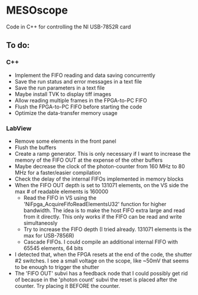 # MESOscope
Code in C++ for controlling the NI USB-7852R card

## To do:
### C++
- Implement the FIFO reading and data saving concurrently
- Save the run status and error messages in a text file
- Save the run parameters in a text file
- Maybe install TVK to display tiff images
- Allow reading multiple frames in the FPGA-to-PC FIFO
- Flush the FPGA-to-PC FIFO before starting the code
- Optimize the data-transfer memory usage


### LabView
- Remove some elements in the front panel
- Flush the buffers
- Create a ramp generator. This is only necessary if I want to increase the memory of the FIFO OUT at the expense of the other buffers
- Maybe decrease the clock of the photon-counter from 160 MHz to 80 MHz for a faster/easier compilation
- Check the delay of the internal FIFOs implemented in memory blocks
- When the FIFO OUT depth is set to 131071 elements, on the VS side the max # of readable elements is 160000
  - Read the FIFO in VS using the 'NiFpga_AcquireFifoReadElementsU32' function for higher bandwidth. The idea is to make the host FIFO extra large and read from it directly. This only works if the FIFO can be read and write simultaneosly
  - Try to increase the FIFO depth (I tried already. 131071 elements is the max for USB-7856R)
  - Cascade FIFOs. I could compile an additional internal FIFO with 65545 elements, 64 bits
- I detected that, when the FPGA resets at the end of the code, the shutter #2 switches. I see a small voltage on the scope, like ~50mV that seems to be enough to trigger the shutter
- The 'FIFO OUT' subvi has a feedback node that I could possibly get rid of because in the 'photon count' subvi the reset is placed after the counter. Try placing it BEFORE the counter.
